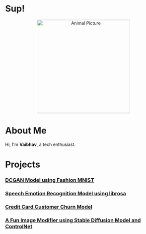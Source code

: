 # Sup!
<p align="center">
  <img src="https://wallpapers.com/images/featured/cute-cartoon-animal-hc9b11naxls777iw.jpg" height="300" width="300" alt="Animal Picture">
</p>

# About Me  
Hi, I'm **Vaibhav**, a tech enthusiast.  

# Projects 

<body>
  <p>
    <h3><a href="https://github.com/vaibhavsingh6952/DCGAN_Fashion_MNIST">DCGAN Model using Fashion MNIST</a></h3>
    <h3><a href="https://github.com/vaibhavsingh6952/speech_emotion_recog">Speech Emotion Recognition Model using librosa</a></h3>
    <h3><a href="https://github.com/vaibhavsingh6952/customer_churn">Credit Card Customer Churn Model</a></h3>
    <h3><a href="https://github.com/vaibhavsingh6952/image-modifier">A Fun Image Modifier using Stable Diffusion Model and ControlNet</a></h3>
  </p>
</body>
